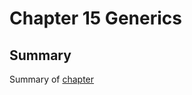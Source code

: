 # Chapter 15 Generics
## Summary
Summary of [chapter](https://gitlab.com/mzaynutdinov/generics/-/blob/main/src/philosophyjava/summary/summary.md)
